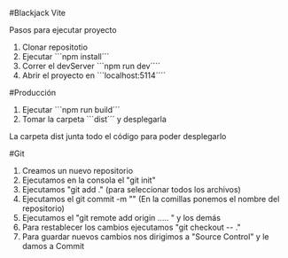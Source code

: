 #Blackjack Vite

Pasos para ejecutar proyecto

1. Clonar repositotio
2. Ejecutar ```npm install´´´
3. Correr el devServer ```npm run dev´´´´
4. Abrir el proyecto en ```localhost:5114´´´´

#Producción

1. Ejecutar ```npm run build´´´
2. Tomar la carpeta ```dist´´´ y desplegarla 

La carpeta dist junta todo el código para poder desplegarlo

#Git
1. Creamos un nuevo repositorio
2. Ejecutamos en la consola el "git init"
3. Ejecutamos "git add ." (para seleccionar todos los archivos)
4. Ejecutamos el git commit -m "" (En la comillas ponemos el nombre del repositorio)
5. Ejecutamos el "git remote add origin ..... " y los demás
6. Para restablecer los cambios ejecutamos "git checkout -- ."
7. Para guardar nuevos cambios nos dirigimos a "Source Control" y le damos a Commit

